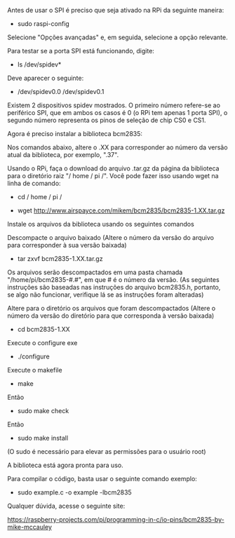 Antes de usar o SPI é preciso que seja ativado na RPi da seguinte maneira:
* sudo raspi-config

Selecione "Opções avançadas" e, em seguida, selecione a opção relevante.

Para testar se a porta SPI está funcionando, digite:
* ls /dev/spidev*

Deve aparecer o seguinte:
* /dev/spidev0.0  /dev/spidev0.1

Existem 2 dispositivos spidev mostrados. O primeiro número refere-se ao periférico SPI, que em ambos os casos é 0 (o RPi tem apenas 1 porta SPI), o segundo número representa os pinos de seleção de chip CS0 e CS1.

Agora é preciso instalar a biblioteca bcm2835:

Nos comandos abaixo, altere o .XX para corresponder ao número da versão atual da biblioteca, por exemplo, ".37".

Usando o RPi, faça o download do arquivo .tar.gz da página da biblioteca para o diretório raiz "/ home / pi /". Você pode fazer isso usando wget na linha de comando:

* cd / home / pi /

* wget http://www.airspayce.com/mikem/bcm2835/bcm2835-1.XX.tar.gz

Instale os arquivos da biblioteca usando os seguintes comandos

Descompacte o arquivo baixado (Altere o número da versão do arquivo para corresponder à sua versão baixada)

* tar zxvf bcm2835-1.XX.tar.gz

Os arquivos serão descompactados em uma pasta chamada "/home/pi/bcm2835-#.#", em que # é o número da versão. (As seguintes instruções são baseadas nas instruções do arquivo bcm2835.h, portanto, se algo não funcionar, verifique lá se as instruções foram alteradas)

Altere para o diretório os arquivos que foram descompactados (Altere o número da versão do diretório para que corresponda à versão baixada)

* cd bcm2835-1.XX

Execute o configure exe

* ./configure

Execute o makefile

* make

Então

* sudo make check

Então

* sudo make install

(O sudo é necessário para elevar as permissões para o usuário root)

A biblioteca está agora pronta para uso.

Para compilar o código, basta usar o seguinte comando exemplo:

* sudo example.c -o example -lbcm2835

Qualquer dúvida, acesse o seguinte site:

https://raspberry-projects.com/pi/programming-in-c/io-pins/bcm2835-by-mike-mccauley


